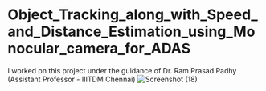 # Object_Tracking_along_with_Speed_and_Distance_Estimation_using_Monocular_camera_for_ADAS
I worked on this project under the guidance of Dr. Ram Prasad Padhy (Assistant Professor - IIITDM Chennai)
![Screenshot (18)](https://github.com/Chandan-Kumar0211/Object_Tracking_along_with_Speed_and_Distance_Estimation_using_Monocular_camera_for_ADAS/assets/59241274/4f883184-96f5-4ebb-ba98-2d40107f22c5)
